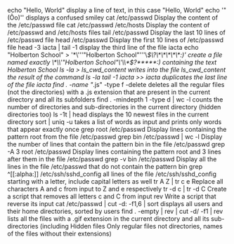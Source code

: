 echo "Hello, World" display a line of text, in this case "Hello, World"
echo '"(Ôo)'\' displays a confused smiley
cat /etc/passwd Display the content of the /etc/passwd file
cat /etc/passwd /etc/hosts Display the content of /etc/passwd and /etc/hosts files
tail /etc/passwd Display the last 10 lines of /etc/passwd file
head /etc/passwd Display the first 10 lines of /etc/passwd file
head -3 iacta | tail -1 display the third line of the file iacta
echo "Holberton School" > '\*\\'\''"Holberton School"\'\''\\*$\?\*\*\*\*\*:)' create a file named exactly \*\\'"Holberton School"\'\\*$\?\*\*\*\*\*:) containing the text Holberton School
ls -la > ls_cwd_content writes into the file ls_cwd_content the result of the command ls -la
tail -1 iacta >> iacta duplicates the last line of the file iacta
find . -name "*.js" -type f -delete deletes all the regular files (not the directories) with a .js extension that are present in the current directory and all its subfolders
find . -mindepth 1 -type d | wc -l  counts the number of directories and sub-directories in the current directory (hidden directories too)
ls -1t | head displays the 10 newest files in the current directory
sort | uniq -u takes a list of words as input and prints only words that appear exactly once
grep root /etc/passwd Display lines containing the pattern root from the file /etc/passwd
grep bin /etc/passwd | wc -l Display the number of lines that contain the pattern bin in the file /etc/passwd
grep -A 3 root /etc/passwd Display lines containing the pattern root and 3 lines after them in the file /etc/passwd
grep -v bin /etc/passwd Display all the lines in the file /etc/passwd that do not contain the pattern bin
grep ^[[:alpha:]] /etc/ssh/sshd_config all lines of the file /etc/ssh/sshd_config starting with a letter, include capital letters as well
tr A Z | tr c e Replace all characters A and c from input to Z and e respectively
tr -d c | tr -d C Create a script that removes all letters c and C from input
rev Write a script that reverse its input
cat /etc/passwd | cut -d: -f1,6 | sort displays all users and their home directories, sorted by users
find . -empty | rev | cut -d/ -f1 | rev lists all the files with a .gif extension in the current directory and all its sub-directories (including Hidden files Only regular files not directories, names of the files without their extensions)
